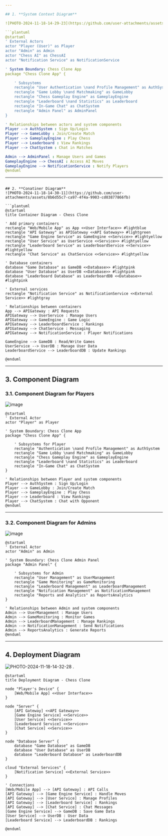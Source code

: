 ```yaml
---

## 1. **System Context Diagram**

![PHOTO-2024-11-18-14-29-23](https://github.com/user-attachments/assets/ba3a109e-8a9f-4eea-9ff3-75142b691e1e)

```plantuml
@startuml
' External Actors
actor "Player (User)" as Player
actor "Admin" as Admin
actor "Chess AI" as ChessAI
actor "Notification Service" as NotificationService

' System Boundary: Chess Clone App
package "Chess Clone App" {

    ' Subsystems
    rectangle "User Authentication \nand Profile Management" as AuthSystem
    rectangle "Game Lobby \nand Matchmaking" as GameLobby
    rectangle "Chess Gameplay Engine" as GameplayEngine
    rectangle "Leaderboard \nand Statistics" as Leaderboard
    rectangle "In-Game Chat" as ChatSystem
    rectangle "Admin Panel" as AdminPanel
}

' Relationships between actors and system components
Player --> AuthSystem : Sign Up/Login
Player --> GameLobby : Join/Create Match
Player --> GameplayEngine : Play Chess
Player --> Leaderboard : View Rankings
Player --> ChatSystem : Chat in Matches

Admin --> AdminPanel : Manage Users and Games
GameplayEngine --> ChessAI : Access AI Moves
GameplayEngine --> NotificationService : Notify Players
@enduml
```

---
```

## 2. **Conatiner Diagram**
![PHOTO-2024-11-18-14-30-11](https://github.com/user-attachments/assets/8b6d55c7-ca97-4f4a-9903-cd03877866fb)

```plantuml
@startuml
title Container Diagram - Chess Clone

' Add primary containers
rectangle "Web/Mobile App" as App <<User Interface>> #lightblue
rectangle "API Gateway" as APIGateway <<API Gateway>> #lightgreen
rectangle "Game Engine Service" as GameEngine <<Service>> #lightyellow
rectangle "User Service" as UserService <<Service>> #lightyellow
rectangle "Leaderboard Service" as LeaderboardService <<Service>> #lightyellow
rectangle "Chat Service" as ChatService <<Service>> #lightyellow

' Database containers
database "Game Database" as GameDB <<Database>> #lightpink
database "User Database" as UserDB <<Database>> #lightpink
database "Leaderboard Database" as LeaderboardDB <<Database>> #lightpink

' External services
rectangle "Notification Service" as NotificationService <<External Service>> #lightgray

' Relationships between containers
App --> APIGateway : API Requests
APIGateway --> UserService : Manage Users
APIGateway --> GameEngine : Game Logic
APIGateway --> LeaderboardService : Rankings
APIGateway --> ChatService : Messaging
APIGateway --> NotificationService : Player Notifications

GameEngine --> GameDB : Read/Write Games
UserService --> UserDB : Manage User Data
LeaderboardService --> LeaderboardDB : Update Rankings

@enduml
```

---

## 3. **Component Diagram**

### 3.1. **Component Diagram for Players**

![image](https://github.com/user-attachments/assets/43183bcf-5aae-4df1-b765-771b3c7faaa5)


```plantuml
@startuml
' External Actor
actor "Player" as Player

' System Boundary: Chess Clone App
package "Chess Clone App" {

    ' Subsystems for Player
    rectangle "Authentication \nand Profile Management" as AuthSystem
    rectangle "Game Lobby \nand Matchmaking" as GameLobby
    rectangle "Chess Gameplay Engine" as GameplayEngine
    rectangle "Leaderboard \nand Statistics" as Leaderboard
    rectangle "In-Game Chat" as ChatSystem
}

' Relationships between Player and system components
Player --> AuthSystem : Sign Up/Login
Player --> GameLobby : Join/Create Match
Player --> GameplayEngine : Play Chess
Player --> Leaderboard : View Rankings
Player --> ChatSystem : Chat with Opponent
@enduml
```

---

### 3.2. **Component Diagram for Admins**

![image](https://github.com/user-attachments/assets/b1dff844-96b9-485c-a57f-8199da55e4ca)


```plantuml
@startuml
' External Actor
actor "Admin" as Admin

' System Boundary: Chess Clone Admin Panel
package "Admin Panel" {

    ' Subsystems for Admin
    rectangle "User Management" as UserManagement
    rectangle "Game Monitoring" as GameMonitoring
    rectangle "Leaderboard Management" as LeaderboardManagement
    rectangle "Notification Management" as NotificationManagement
    rectangle "Reports and Analytics" as ReportsAnalytics
}

' Relationships between Admin and system components
Admin --> UserManagement : Manage Users
Admin --> GameMonitoring : Monitor Games
Admin --> LeaderboardManagement : Manage Rankings
Admin --> NotificationManagement : Send Notifications
Admin --> ReportsAnalytics : Generate Reports
@enduml
```


---

## 4. **Deployment Diagram**

![PHOTO-2024-11-18-14-32-28](https://github.com/user-attachments/assets/53b73b63-6112-4218-90c9-e74991e2dde1)
.

```plantuml
@startuml
title Deployment Diagram - Chess Clone

node "Player's Device" {
    [Web/Mobile App] <<User Interface>>
}

node "Server" {
    [API Gateway] <<API Gateway>>
    [Game Engine Service] <<Service>>
    [User Service] <<Service>>
    [Leaderboard Service] <<Service>>
    [Chat Service] <<Service>>
}

node "Database Server" {
    database "Game Database" as GameDB
    database "User Database" as UserDB
    database "Leaderboard Database" as LeaderboardDB
}

cloud "External Services" {
    [Notification Service] <<External Service>>
}

' Connections
[Web/Mobile App] --> [API Gateway] : API Calls
[API Gateway] --> [Game Engine Service] : Handle Moves
[API Gateway] --> [User Service] : Manage Profiles
[API Gateway] --> [Leaderboard Service] : Rankings
[API Gateway] --> [Chat Service] : Chat Messages
[Game Engine Service] --> GameDB : Save Game Data
[User Service] --> UserDB : User Data
[Leaderboard Service] --> LeaderboardDB : Rankings

@enduml
```
